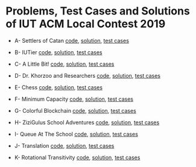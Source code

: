 # Problems, Test Cases and Solutions of IUT ACM Local Contest 2019

* A- Settlers of Catan [code](A-%20Settlers%20of%20Catan/code), [solution](A-%20Settlers%20of%20Catan/README.md), [test cases](A-%20Settlers%20of%20Catan/Test%20Cases.zip)
* B- IUTier [code](B-%20IUTier/code), [solution](B-%20IUTier/README.md), [test cases](B-%20IUTier/Test%20Cases.zip)

* C- A Little Bit! [code](C-%20%20A%20Little%20Bit!/code), [solution](C-%20%20A%20Little%20Bit!/README.md), [test cases](C-%20%20A%20Little%20Bit!/Test%20Cases.zip)

* D- Dr. Khorzoo and Researchers [code](D-%20Dr.%20Khorzoo%20and%20Researchers/code), [solution](D-%20Dr.%20Khorzoo%20and%20Researchers/README.md), [test cases](D-%20Dr.%20Khorzoo%20and%20Researchers/Test%20Cases.zip)

* E- Chess [code](E-%20Chess/code), [solution](E-%20Chess/README.md), [test cases](E-%20Chess/Test%20Cases.zip)

* F- Minimum Capacity [code](F-%20Minimum%20Capacity/code), [solution](F-%20Minimum%20Capacity/README.md), [test cases](F-%20Minimum%20Capacity/Test%20Cases.zip)

* G- Colorful Blockchain [code](G-%20Colorful%20Blockchain/code), [solution](G-%20Colorful%20Blockchain/README.md), [test cases](G-%20Colorful%20Blockchain/Test%20Cases.zip)

* H- ZiziGulus School Adventures [code](H-%20ZiziGulus%20School%20Adventures/code), [solution](H-%20ZiziGulus%20School%20Adventures/README.md), [test cases](H-%20ZiziGulus%20School%20Adventures/Test%20Cases.zip)

* I- Queue At The School [code](I-%20Queue%20At%20The%20School/code), [solution](I-%20Queue%20At%20The%20School/README.md), [test cases](I-%20Queue%20At%20The%20School/Test%20Cases.zip)

* J- Translation [code](J-%20Translation/code), [solution](J-%20Translation/README.md), [test cases](J-%20Translation/Test%20Cases.zip)

* K- Rotational Transitivity [code](K-%20Rotational%20Transitivity/code), [solution](K-%20Rotational%20Transitivity/README.md), [test cases](K-%20Rotational%20Transitivity/Test%20Cases.rar)

